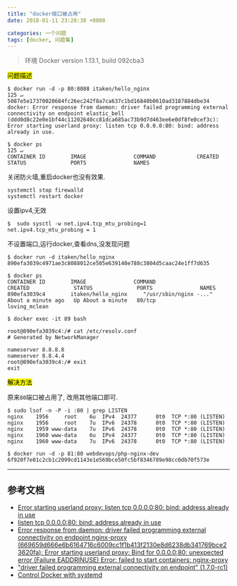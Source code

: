 ```yaml
---
title: "docker端口被占用"
date: 2018-01-11 23:28:38 +0800

categories: 一个问题
tags: [docker, 问题集]
---
```


>环境
>Docker version 1.13.1, build 092cba3

<mark>问题描述</mark>

```
$ docker run -d -p 80:8088 itaken/hello_nginx                                                                                             125 ↵
5087e5e17370020684fc26ec242f8a7ca637c1bd16840b0610ad3187884dbe34
docker: Error response from daemon: driver failed programming external connectivity on endpoint elastic_bell (ddd0d8c22e0e1bf44c11202640cc81dca685ac73b9d7d463ee6e0df8fe0cef3c): Error starting userland proxy: listen tcp 0.0.0.0:80: bind: address already in use.

$ docker ps                                                                                                                            125 ↵
CONTAINER ID        IMAGE               COMMAND             CREATED             STATUS              PORTS               NAMES
```

关闭防火墙,重启docker也没有效果.

```
systemctl stop firewalld
systemctl restart docker
```

设置ipv4,无效

```
$  sudo sysctl -w net.ipv4.tcp_mtu_probing=1
net.ipv4.tcp_mtu_probing = 1
```

不设置端口,运行docker,查看dns,没发现问题
```
$ docker run -d itaken/hello_nginx
890efa3039c4971ae3c8088012ce505e639140e788c3804d5caac24e1ff7d635

$ docker ps
CONTAINER ID        IMAGE               COMMAND                  CREATED              STATUS              PORTS               NAMES
890efa3039c4        itaken/hello_nginx     "/usr/sbin/nginx -..."   About a minute ago   Up About a minute   80/tcp              loving_mclean

$ docker exec -it 89 bash

root@890efa3039c4:/# cat /etc/resolv.conf
# Generated by NetworkManager

nameserver 8.8.8.8
nameserver 8.8.4.4
root@890efa3039c4:/# exit
exit
```

<mark>解决方法</mark>

原来`80`端口被占用了, 改用其他端口即可.

```
$ sudo lsof -n -P -i :80 | grep LISTEN
nginx    1956     root    6u  IPv4  24377      0t0  TCP *:80 (LISTEN)
nginx    1956     root    7u  IPv6  24378      0t0  TCP *:80 (LISTEN)
nginx    1959 www-data    7u  IPv6  24378      0t0  TCP *:80 (LISTEN)
nginx    1960 www-data    6u  IPv4  24377      0t0  TCP *:80 (LISTEN)
nginx    1960 www-data    7u  IPv6  24378      0t0  TCP *:80 (LISTEN)

$ docker run -d -p 81:80 webdevops/php-nginx-dev
6f920f7e01c2cb1c2099cd1143e1e569bce50fc5bf8346789e98cc0db70f573e
```


---
## 参考文档
- [Error starting userland proxy: listen tcp 0.0.0.0:80: bind: address already in use](https://github.com/zodern/meteor-up/issues/625)
- [listen tcp 0.0.0.0:80: bind: address already in use](https://github.com/laradock/laradock/issues/16)
- [Error response from daemon: driver failed programming external connectivity on endpoint nginx-proxy (669659d666e6b6164716c6009cc1f1b413f2130e8d6238db341769bce23620fa): Error starting userland proxy: Bind for 0.0.0.0:80: unexpected error (Failure EADDRINUSE) Error: failed to start containers: nginx-proxy](https://github.com/jwilder/nginx-proxy/issues/839)
- ["driver failed programming external connectivity on endpoint" (1.7.0-rc1)](https://github.com/docker/compose/issues/3277#issuecomment-243353309)
- [Control Docker with systemd](https://docs.docker.com/config/daemon/systemd/#httphttps-proxy)
